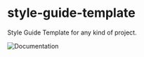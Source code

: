 # style-guide-template
Style Guide Template for any kind of project.

![Documentation](https://codyhouse.co/gem/css-style-guide-template/)
